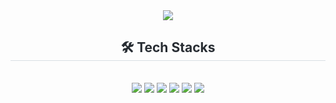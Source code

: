 

<div align= "center">
    <img src="https://capsule-render.vercel.app/api?type=rect&color=random&height=120&text=Kang%20Bo%20Hyun&animation=&fontColor=ffffff&fontSize=50" />
    </div>
    <div align= "center">
    <h2 style="border-bottom: 1px solid #d8dee4; color: #282d33;"> 🛠️ Tech Stacks </h2> <br> 
    <div style="margin: 0 auto; text-align: center;" align= "center"> 
      <img src="https://img.shields.io/badge/Java-007396?style=flat&logo=OpenJDK&logoColor=white">
      <img src="https://img.shields.io/badge/Kotlin-7F52FF?style=flat&logo=Kotlin&logoColor=white">
      <img src="https://img.shields.io/badge/Spring%20Boot-6DB33F?style=flat&logo=Spring%20Boot&logoColor=white">
      <img src="https://img.shields.io/badge/MySQL-4479A1?style=flat&logo=MySQL&logoColor=white">
      <img src="https://img.shields.io/badge/Docker-2496ED?style=flat&logo=Docker&logoColor=white">
      <img src="https://img.shields.io/badge/Git-F05032?style=flat&logo=Git&logoColor=white">
    </div>
    </div>
    

<!--
    <div align= "center"> 
    <h2 style="border-bottom: 1px solid #d8dee4; color: #282d33;"> 🏅 Stats </h2> 
      <div align= "center"> 
        <img src="https://github-readme-stats.vercel.app/api?username=kangbohyeon&bg_color=180,00000000,00000000&title_color=74a7fe&text_color=74a7fe"/> <br/><br/><br/>
        <img src="https://github-readme-stats.vercel.app/api/top-langs/?username=kangbohyeon&layout=compact&bg_color=180,00000000,00000000&title_color=74a7fe&text_color=74a7fe"/> 
      </div> 
    </div>
    -->
